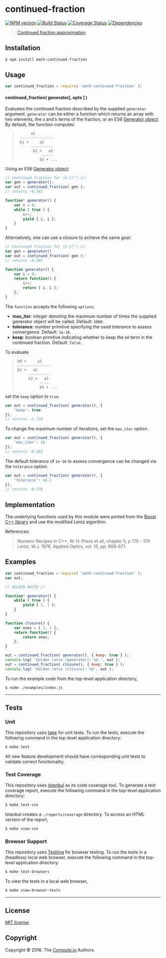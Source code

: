 continued-fraction
===
[![NPM version][npm-image]][npm-url] [![Build Status][build-image]][build-url] [![Coverage Status][coverage-image]][coverage-url] [![Dependencies][dependencies-image]][dependencies-url]

> [Continued fraction approximation][continued-fraction]


## Installation

``` bash
$ npm install math-continued-fraction
```


## Usage

``` javascript
var continued_fraction = require( 'math-continued-fraction' );
```

#### continued_fraction( generator[, opts ] )

Evaluates the continued fraction described by the supplied `generator` argument. `generator` can be either a function which returns an array with two elements, the `a` and `b` terms of the fraction, or an ES6 [Generator object][es6-generator]. By default, the function computes

>           a1
>      ---------------
>      b1 +     a2
>           ----------
>            b2 +   a3
>                -----
>               b3 + ...


Using an ES6 [Generator object][es6-generator]:

```javascript
// Continued fraction for (e-1)^(-1):
var gen = generator();
var out = continued_fraction( gen );
// returns ~0.582

function* generator() {
	var i = 0;
	while ( true ) {
		i++;
		yield [ i, i ];
	}
}
```

Alternatively, one can use a closure to achieve the same goal:

```javascript
// Continued fraction for (e-1)^(-1):
var gen = generator()
var out = continued_fraction( gen );
// returns ~0.582

function generator() {
	var i = 0;
	return function() {
		i++;
		return [ i, i ];
	};
}
```

The `function` accepts the following `options`:
*	__max_iter__: integer denoting the maximum number of times the supplied generator object will be called. Default: `1000`.
*	__tolerance__: number primitive specifying the used tolerance to assess convergence. Default: `1e-16`.
*	__keep__: boolean primitive indicating whether to keep the `b0` term in the continued fraction. Default: `false`.

To evaluate

>	  b0 +	   a1
>	  ---------------
>	  b1 +	 a2
>		   ----------
>		   b2 +   a3
>				-----
>				b3 + ...

set the `keep` option to `true`.

```javascript
var out = continued_fraction( generator(), {
	'keep': true
});
// returns ~1.718
```

To change the maximum number of iterations, set the `max_iter` option.

```javascript
var out = continued_fraction( generator(), {
	'max_iter': 10
});
// returns ~0.582
```

The default tolerance of `1e-16` to assess convergence can be changed via the `tolerance` option.

```javascript
var out = continued_fraction( generator(), {
	'tolerance': 1e-1
});
// returns ~0.578
```

## Implementation

The underlying functions used by this module were ported from the [Boost C++ library][boost-library] and use the modified Lentz algorithm.

References:
> Numeric Recipes in C++, W. H. Press et all, chapter 5, p 175 - 179
> Lentz, W.J. 1976, Applied Optics, vol. 15, pp. 668-671.


## Examples

``` javascript
var continued_fraction = require( 'math-continued-fraction' );
var out;

// GOLDEN RATIO //

function* generator() {
	while ( true ) {
		yield [ 1, 1 ];
	}
}

function closure() {
	var ones = [ 1, 1 ];
	return function() {
		return ones;
	};
}

out = continued_fraction( generator(), { keep: true } );
console.log( 'Golden ratio (generator): %d,', out );
out = continued_fraction( closure(), { keep: true } );
console.log( 'Golden ratio (closure): %d', out );

```

To run the example code from the top-level application directory,

``` bash
$ node ./examples/index.js
```


---
## Tests

### Unit

This repository uses [tape][tape] for unit tests. To run the tests, execute the following command in the top-level application directory:

``` bash
$ make test
```

All new feature development should have corresponding unit tests to validate correct functionality.


### Test Coverage

This repository uses [Istanbul][istanbul] as its code coverage tool. To generate a test coverage report, execute the following command in the top-level application directory:

``` bash
$ make test-cov
```

Istanbul creates a `./reports/coverage` directory. To access an HTML version of the report,

``` bash
$ make view-cov
```


### Browser Support

This repository uses [Testling][testling] for browser testing. To run the tests in a (headless) local web browser, execute the following command in the top-level application directory:

``` bash
$ make test-browsers
```

To view the tests in a local web browser,

``` bash
$ make view-browser-tests
```

<!-- [![browser support][browsers-image]][browsers-url] -->


---
## License

[MIT license](http://opensource.org/licenses/MIT).


## Copyright

Copyright &copy; 2016. The [Compute.io][compute-io] Authors.


[npm-image]: http://img.shields.io/npm/v/math-evalrational.svg
[npm-url]: https://npmjs.org/package/math-continued-fraction

[build-image]: http://img.shields.io/travis/math-io/continued-fraction/master.svg
[build-url]: https://travis-ci.org/math-io/continued-fraction

[coverage-image]: https://img.shields.io/codecov/c/github/math-io/continued-fraction/master.svg
[coverage-url]: https://codecov.io/github/math-io/continued-fraction?branch=master

[dependencies-image]: http://img.shields.io/david/math-io/continued-fraction.svg
[dependencies-url]: https://david-dm.org/math-io/continued-fraction

[dev-dependencies-image]: http://img.shields.io/david/dev/math-io/continued-fraction.svg
[dev-dependencies-url]: https://david-dm.org/dev/math-io/continued-fraction

[github-issues-image]: http://img.shields.io/github/issues/math-io/continued-fraction.svg
[github-issues-url]: https://github.com/math-io/continued-fraction/issues

[tape]: https://github.com/substack/tape
[istanbul]: https://github.com/gotwarlost/istanbul
[testling]: https://ci.testling.com

[boost-library]: http://www.boost.org/doc/libs/1_46_1/libs/math/doc/sf_and_dist/html/math_toolkit/toolkit/internals1/cf.html
[continued-fraction]: https://en.wikipedia.org/wiki/Continued_fraction
[es6-generator]: https://developer.mozilla.org/en-US/docs/Web/JavaScript/Reference/Statements/function*
[compute-io]: https://github.com/compute-io
